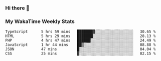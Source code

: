 ### Hi there 👋

<!--
**royschrauwen/royschrauwen** is a ✨ _special_ ✨ repository because its `README.md` (this file) appears on your GitHub profile.

Here are some ideas to get you started:

- 🔭 I’m currently working on ...
- 🌱 I’m currently learning ...
- 👯 I’m looking to collaborate on ...
- 🤔 I’m looking for help with ...
- 💬 Ask me about ...
- 📫 How to reach me: ...
- 😄 Pronouns: ...
- ⚡ Fun fact: ...
-->


### My WakaTime Weekly Stats
<!--START_SECTION:waka-->

```text
TypeScript      5 hrs 59 mins   ███████▓░░░░░░░░░░░░░░░░░   30.65 %
HTML            5 hrs 29 mins   ███████░░░░░░░░░░░░░░░░░░   28.13 %
PHP             4 hrs 47 mins   ██████░░░░░░░░░░░░░░░░░░░   24.49 %
JavaScript      1 hr 44 mins    ██▒░░░░░░░░░░░░░░░░░░░░░░   08.88 %
JSON            47 mins         █░░░░░░░░░░░░░░░░░░░░░░░░   04.04 %
CSS             25 mins         ▓░░░░░░░░░░░░░░░░░░░░░░░░   02.15 %
```

<!--END_SECTION:waka-->
